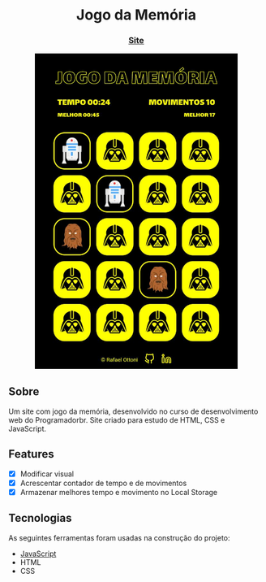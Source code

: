 <h1 align="center">Jogo da Memória</h1>

<h3 align="center" ><a href="https://jogodamemoria-rafaelvottoni.netlify.app/">Site</a> </h3>

<p align="center">
      <img width="400px" src="./assets/readme/site.jpeg" />
    </p>

## Sobre

Um site com jogo da memória, desenvolvido no curso de desenvolvimento web do Programadorbr. Site criado para estudo de HTML, CSS e JavaScript.

## Features

- [x] Modificar visual
- [x] Acrescentar contador de tempo e de movimentos
- [x] Armazenar melhores tempo e movimento no Local Storage

## Tecnologias

As seguintes ferramentas foram usadas na construção do projeto:

- [JavaScript](https://www.javascript.com/)
- HTML
- CSS
